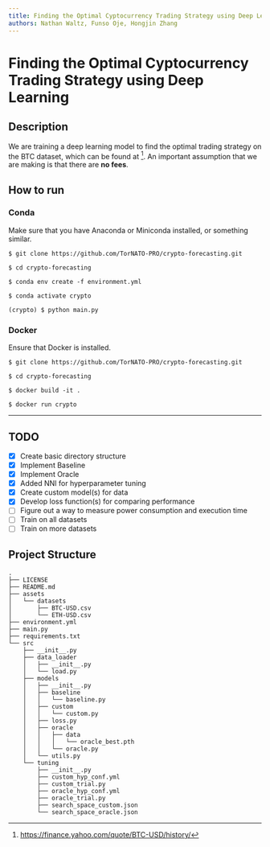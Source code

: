 ```yaml
---
title: Finding the Optimal Cyptocurrency Trading Strategy using Deep Learning
authors: Nathan Waltz, Funso Oje, Hongjin Zhang
---
```


# Finding the Optimal Cyptocurrency Trading Strategy using Deep Learning

## Description

We are training a deep learning model to find the optimal trading strategy on the BTC dataset, which can be found at [^yahoo-finance]. An important assumption that we are making is that there are **no fees**.

## How to run

### Conda

Make sure that you have Anaconda or Miniconda installed, or something similar.

`$ git clone https://github.com/TorNATO-PRO/crypto-forecasting.git`

`$ cd crypto-forecasting`

`$ conda env create -f environment.yml`

`$ conda activate crypto`

`(crypto) $ python main.py`

### Docker

Ensure that Docker is installed.

`$ git clone https://github.com/TorNATO-PRO/crypto-forecasting.git`

`$ cd crypto-forecasting`

`$ docker build -it .`

`$ docker run crypto`

------

## TODO

- [x] Create basic directory structure
- [X] Implement Baseline
- [X] Implement Oracle
- [X] Added NNI for hyperparameter tuning
- [X] Create custom model(s) for data
- [X] Develop loss function(s) for comparing performance
- [ ] Figure out a way to measure power consumption and execution time
- [ ] Train on all datasets
- [ ] Train on more datasets

## Project Structure

```
.
├── LICENSE
├── README.md
├── assets
│   └── datasets
│       ├── BTC-USD.csv
│       └── ETH-USD.csv
├── environment.yml
├── main.py
├── requirements.txt
└── src
    ├── __init__.py
    ├── data_loader
    │   ├── __init__.py
    │   └── load.py
    ├── models
    │   ├── __init__.py
    │   ├── baseline
    │   │   └── baseline.py
    │   ├── custom
    │   │   └── custom.py
    │   ├── loss.py
    │   ├── oracle
    │   │   ├── data
    │   │   │   └── oracle_best.pth
    │   │   └── oracle.py
    │   └── utils.py
    └── tuning
        ├── __init__.py
        ├── custom_hyp_conf.yml
        ├── custom_trial.py
        ├── oracle_hyp_conf.yml
        ├── oracle_trial.py
        ├── search_space_custom.json
        └── search_space_oracle.json
```

[^yahoo-finance]: https://finance.yahoo.com/quote/BTC-USD/history/
